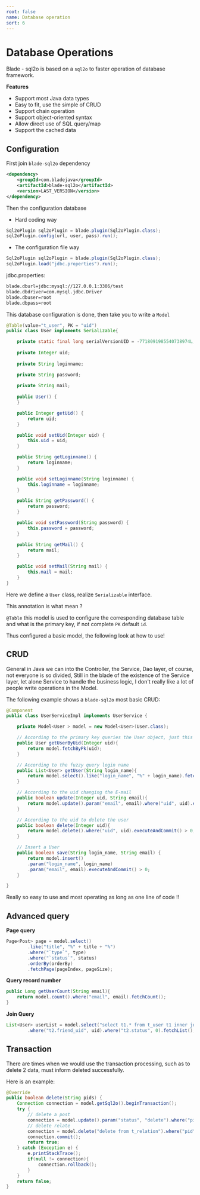 ```yaml
---
root: false
name: Database operation
sort: 6
---
```


# Database Operations

Blade - sql2o is based on a `sql2o` to faster operation of database framework.

**Features**

+ Support most Java data types
+ Easy to fit, use the simple of CRUD
+ Support chain operation
+ Support object-oriented syntax
+ Allow direct use of SQL query/map
+ Support the cached data

## Configuration

First join `blade-sql2o` dependency

```xml
<dependency>
	<groupId>com.bladejava</groupId>
	<artifactId>blade-sql2o</artifactId>
	<version>LAST_VERSION</version>
</dependency>
```

Then the configuration database

+ Hard coding way

```java
Sql2oPlugin sql2oPlugin = blade.plugin(Sql2oPlugin.class);
sql2oPlugin.config(url, user, pass).run();
```

+ The configuration file way

```java
Sql2oPlugin sql2oPlugin = blade.plugin(Sql2oPlugin.class);
sql2oPlugin.load("jdbc.properties").run();
```

jdbc.properties:

```sh
blade.dburl=jdbc:mysql://127.0.0.1:3306/test
blade.dbdriver=com.mysql.jdbc.Driver
blade.dbuser=root
blade.dbpass=root
```

This database configuration is done, then take you to write a `Model`

```java
@Table(value="t_user", PK = "uid")
public class User implements Serializable{

	private static final long serialVersionUID = -7718091985540738974L;
	
	private Integer uid;
	
	private String loginname;

	private String password;
	
	private String mail;
	
	public User() {
	}

	public Integer getUid() {
		return uid;
	}

	public void setUid(Integer uid) {
		this.uid = uid;
	}

	public String getLoginname() {
		return loginname;
	}

	public void setLoginname(String loginname) {
		this.loginname = loginname;
	}

	public String getPassword() {
		return password;
	}

	public void setPassword(String password) {
		this.password = password;
	}

	public String getMail() {
		return mail;
	}

	public void setMail(String mail) {
		this.mail = mail;
	}
}
```

Here we define a `User` class, realize `Serializable` interface.

This annotation is what mean ?

`@Table` this model is used to configure the corresponding database table and what is the primary key, if not complete `PK` default `id`.

Thus configured a basic model, the following look at how to use!

## CRUD

General in Java we can into the Controller, the Service, Dao layer, of course, not everyone is so divided,
Still in the blade of the existence of the Service layer, let alone Service to handle the business logic, I don't really like a lot of people write operations in the Model.

The following example shows a `blade-sql2o` most basic CRUD:

```java
@Component
public class UserServiceImpl implements UserService {

    private Model<User > model = new Model<User>(User.class);

    // According to the primary key queries the User object, just this one line of code！
    public User getUserByUid(Integer uid){
        return model.fetchByPk(uid);
    }

    // According to the fuzzy query login name
    public List<User> getUser(String login_name){
        return model.select().like("login_name", "%" + login_name).fetchList();
    }

    // According to the uid changing the E-mail
    public boolean update(Integer uid, String email){
        return model.update().param("email", email).where("uid", uid).executeAndCommit() > 0;
    }

    // According to the uid to delete the user
    public boolean delete(Integer uid){
        return model.delete().where("uid", uid).executeAndCommit() > 0;
    }

    // Insert a User
    public boolean save(String login_name, String email) {
		return model.insert()
		.param("login_name", login_name)
		.param("email", email).executeAndCommit() > 0;	
    }

}
```

Really so easy to use and most operating as long as one line of code !!

## Advanced query

**Page query**

```java
Page<Post> page = model.select()
        .like("title", "%" + title + "%")
        .where("`type`", type)
        .where("`status`", status)
        .orderBy(orderBy)
        .fetchPage(pageIndex, pageSize);
```

**Query record number**

```java
public Long getUserCount(String email){
    return model.count().where("email", email).fetchCount();
}
```

**Join Query**

```java
List<User> userList = model.select("select t1.* from t_user t1 inner join t_relation t2 on t1.uid=t2.uid")
		.where("t2.friend_uid", uid).where("t2.status", 0).fetchList();
```

## Transaction

There are times when we would use the transaction processing, such as to delete 2 data, must inform deleted successfully.

Here is an example:

```java
@Override
public boolean delete(String pids) {
    Connection connection = model.getSql2o().beginTransaction();
    try {
        // delete a post
        connection = model.update().param("status", "delete").where("pid", pid).execute(connection);
        // delete relate
        connection = model.delete("delete from t_relation").where("pid", pid).execute(connection);
        connection.commit();
        return true;
    } catch (Exception e) {
        e.printStackTrace();
        if(null != connection){
            connection.rollback();
        }
    }
    return false;	
}
```